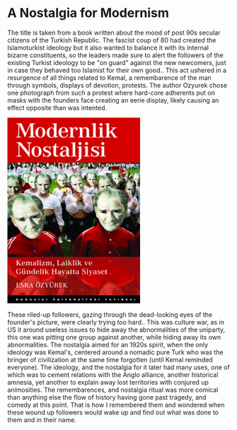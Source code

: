 # A Nostalgia for Modernism

The title is taken from a book written about the mood of post 90s
secular citizens of the Turkish Republic. The fascist coup of 80 had
created the Islamoturkist ideology but it also wanted to balance it
with its internal bizarre constituents, so the leaders made sure to
alert the followers of the existing Turkist ideology to be "on guard"
against the new newcomers, just in case they behaved too Islamist for
their own good.. This act ushered in a resurgence of all things
related to Kemal, a remembarence of the man through symbols, displays
of devotion, protests. The author Ozyurek chose one photograph from
such a protest where hard-core adherents put on masks with the
founders face creating an eerie display, likely causing an effect
opposite than was intented.

![](modernism_cover.jpg)

These riled-up followers, gazing through the dead-looking eyes of the
founder's picture, were clearly trying too hard.. This was culture
war, as in US it around useless issues to hide away the abnormalities
of the uniparty, this one was pitting one group against another, while
hiding away its own abnormalities. The nostalgia aimed for an 1920s
spirit, when the only ideology was Kemal's, centered around a nomadic
pure Turk who was the bringer of civilization at the same time
forgotten (until Kemal reminded everyone). The ideology, and the
nostalgia for it later had many uses, one of which was to cement
relations with the Anglo alliance, another historical amnesia, yet
another to explain away lost territories with conjured up
animosities. The remembarences, and nostalgia ritual was more comical
than anything else the flow of history having gone past tragedy, and
comedy at this point. That is how I remembered them and wondered when
these wound up followers would wake up and find out what was done to
them and in their name.
